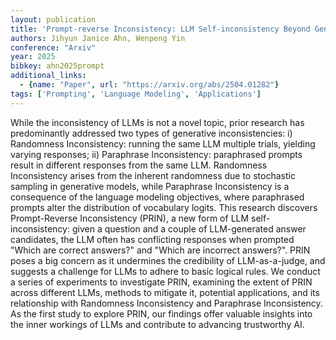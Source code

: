 ```yaml
---
layout: publication
title: 'Prompt-reverse Inconsistency: LLM Self-inconsistency Beyond Generative Randomness And Prompt Paraphrasing'
authors: Jihyun Janice Ahn, Wenpeng Yin
conference: "Arxiv"
year: 2025
bibkey: ahn2025prompt
additional_links:
  - {name: "Paper", url: "https://arxiv.org/abs/2504.01282"}
tags: ['Prompting', 'Language Modeling', 'Applications']
---
```

While the inconsistency of LLMs is not a novel topic, prior research has
predominantly addressed two types of generative inconsistencies: i) Randomness
Inconsistency: running the same LLM multiple trials, yielding varying
responses; ii) Paraphrase Inconsistency: paraphrased prompts result in
different responses from the same LLM. Randomness Inconsistency arises from the
inherent randomness due to stochastic sampling in generative models, while
Paraphrase Inconsistency is a consequence of the language modeling objectives,
where paraphrased prompts alter the distribution of vocabulary logits. This
research discovers Prompt-Reverse Inconsistency (PRIN), a new form of LLM
self-inconsistency: given a question and a couple of LLM-generated answer
candidates, the LLM often has conflicting responses when prompted "Which are
correct answers?" and "Which are incorrect answers?". PRIN poses a big concern
as it undermines the credibility of LLM-as-a-judge, and suggests a challenge
for LLMs to adhere to basic logical rules. We conduct a series of experiments
to investigate PRIN, examining the extent of PRIN across different LLMs,
methods to mitigate it, potential applications, and its relationship with
Randomness Inconsistency and Paraphrase Inconsistency. As the first study to
explore PRIN, our findings offer valuable insights into the inner workings of
LLMs and contribute to advancing trustworthy AI.
